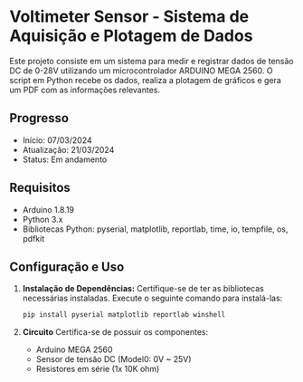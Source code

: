 # Voltimeter Sensor - Sistema de Aquisição e Plotagem de Dados

Este projeto consiste em um sistema para medir e registrar dados de tensão DC de 0-28V utilizando um microcontrolador ARDUINO MEGA 2560. O script em Python recebe os dados, realiza a plotagem de gráficos e gera um PDF com as informações relevantes.

## Progresso

- Início: 07/03/2024 
- Atualização: 21/03/2024
- Status: Em andamento

## Requisitos

- Arduino 1.8.19
- Python 3.x
- Bibliotecas Python: pyserial, matplotlib, reportlab, time, io, tempfile, os, pdfkit

## Configuração e Uso

1. **Instalação de Dependências:**
   Certifique-se de ter as bibliotecas necessárias instaladas. Execute o seguinte comando para instalá-las:

   ```bash
   pip install pyserial matplotlib reportlab winshell

2. **Circuito**
   Certifica-se de possuir os componentes:

   - Arduino MEGA 2560
   - Sensor de tensão DC (Model0: 0V ~ 25V)
   - Resistores em série (1x 10K ohm)
